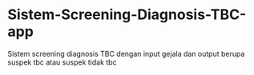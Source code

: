 # Sistem-Screening-Diagnosis-TBC-app
Sistem screening diagnosis TBC dengan input gejala dan output berupa suspek tbc atau suspek tidak tbc 
